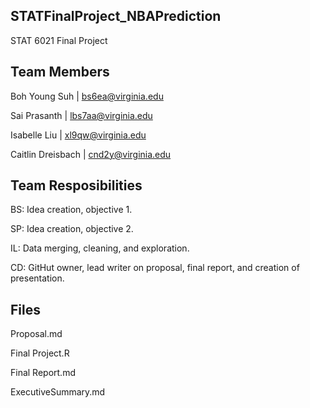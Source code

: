 ## STATFinalProject_NBAPrediction
STAT 6021 Final Project 


## Team Members

Boh Young Suh | bs6ea@virginia.edu 

Sai Prasanth | lbs7aa@virginia.edu 

Isabelle Liu | xl9qw@virginia.edu

Caitlin Dreisbach | cnd2y@virginia.edu

## Team Resposibilities

BS: Idea creation, objective 1.

SP: Idea creation, objective 2.

IL: Data merging, cleaning, and exploration.

CD: GitHut owner, lead writer on proposal, final report, and creation of presentation.

## Files

Proposal.md

Final Project.R

Final Report.md

ExecutiveSummary.md
